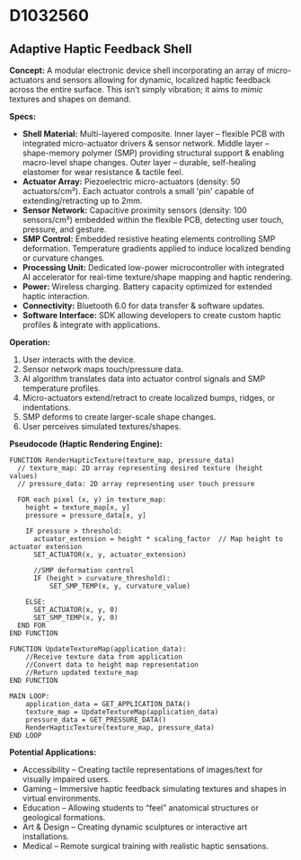# D1032560

## Adaptive Haptic Feedback Shell

**Concept:** A modular electronic device shell incorporating an array of micro-actuators and sensors allowing for dynamic, localized haptic feedback across the entire surface. This isn’t simply vibration; it aims to *mimic* textures and shapes on demand.

**Specs:**

*   **Shell Material:** Multi-layered composite. Inner layer – flexible PCB with integrated micro-actuator drivers & sensor network. Middle layer –  shape-memory polymer (SMP) providing structural support & enabling macro-level shape changes. Outer layer –  durable, self-healing elastomer for wear resistance & tactile feel.
*   **Actuator Array:** Piezoelectric micro-actuators (density: 50 actuators/cm²). Each actuator controls a small 'pin' capable of extending/retracting up to 2mm.
*   **Sensor Network:** Capacitive proximity sensors (density: 100 sensors/cm²) embedded within the flexible PCB, detecting user touch, pressure, and gesture.
*   **SMP Control:** Embedded resistive heating elements controlling SMP deformation. Temperature gradients applied to induce localized bending or curvature changes.
*   **Processing Unit:** Dedicated low-power microcontroller with integrated AI accelerator for real-time texture/shape mapping and haptic rendering.
*   **Power:** Wireless charging. Battery capacity optimized for extended haptic interaction.
*   **Connectivity:** Bluetooth 6.0 for data transfer & software updates.
*   **Software Interface:** SDK allowing developers to create custom haptic profiles & integrate with applications.

**Operation:**

1.  User interacts with the device.
2.  Sensor network maps touch/pressure data.
3.  AI algorithm translates data into actuator control signals and SMP temperature profiles.
4.  Micro-actuators extend/retract to create localized bumps, ridges, or indentations.
5.  SMP deforms to create larger-scale shape changes.
6.  User perceives simulated textures/shapes.

**Pseudocode (Haptic Rendering Engine):**

```
FUNCTION RenderHapticTexture(texture_map, pressure_data)
  // texture_map: 2D array representing desired texture (height values)
  // pressure_data: 2D array representing user touch pressure

  FOR each pixel (x, y) in texture_map:
    height = texture_map[x, y]
    pressure = pressure_data[x, y]

    IF pressure > threshold:
      actuator_extension = height * scaling_factor  // Map height to actuator extension
      SET_ACTUATOR(x, y, actuator_extension)

      //SMP deformation control
      IF (height > curvature_threshold):
          SET_SMP_TEMP(x, y, curvature_value)

    ELSE:
      SET_ACTUATOR(x, y, 0)
      SET_SMP_TEMP(x, y, 0)
  END FOR
END FUNCTION

FUNCTION UpdateTextureMap(application_data):
    //Receive texture data from application
    //Convert data to height map representation
    //Return updated texture_map
END FUNCTION

MAIN LOOP:
    application_data = GET_APPLICATION_DATA()
    texture_map = UpdateTextureMap(application_data)
    pressure_data = GET_PRESSURE_DATA()
    RenderHapticTexture(texture_map, pressure_data)
END LOOP
```

**Potential Applications:**

*   Accessibility –  Creating tactile representations of images/text for visually impaired users.
*   Gaming –  Immersive haptic feedback simulating textures and shapes in virtual environments.
*   Education –  Allowing students to “feel” anatomical structures or geological formations.
*   Art & Design –  Creating dynamic sculptures or interactive art installations.
*   Medical –  Remote surgical training with realistic haptic sensations.